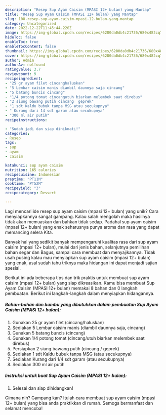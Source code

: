 ```yaml
---
description: "Resep Sup Ayam Caisim (MPASI 12+ bulan) yang Mantap"
title: "Resep Sup Ayam Caisim (MPASI 12+ bulan) yang Mantap"
slug: 108-resep-sup-ayam-caisim-mpasi-12-bulan-yang-mantap
category: Uncategorized
date: 2022-12-22T11:45:44.220Z
image: https://img-global.cpcdn.com/recipes/6280da0db4c21736/680x482cq70/sup-ayam-caisim-mpasi-12-bulan-foto-resep-utama.jpg
hideToc: false
enableToc: true
enableTocContent: false
thumbnail: https://img-global.cpcdn.com/recipes/6280da0db4c21736/680x482cq70/sup-ayam-caisim-mpasi-12-bulan-foto-resep-utama.jpg
cover: https://img-global.cpcdn.com/recipes/6280da0db4c21736/680x482cq70/sup-ayam-caisim-mpasi-12-bulan-foto-resep-utama.jpg
author: Admin
authorAv: notfound
ratingvalue: 3.7
reviewcount: 9
recipeingredient:
- "25 gr ayam filet cincanghaluskan"
- "5 Lembar caisim manis diambil daunnya saja cincang"
- "5 batang buncis cincang"
- "1/4 potong tomat cincangutuh biarkan melembek saat direbus"
- "2 siung bawang putih cincang  geprek"
- "1 sdt Kaldu bubuk tanpa MSG atau secukupnya"
- " Kurang dari 14 sdt garam atau secukupnya"
- "300 ml air putih"
recipeinstructions:

- "Sudah jadi dan siap dinikmati!"
categories:
- Resep
tags:
- sup
- ayam
- caisim

katakunci: sup ayam caisim 
nutrition: 165 calories
recipecuisine: Indonesian
preptime: "PT11M"
cooktime: "PT52M"
recipeyield: "3"
recipecategory: Dessert

---
```





Lagi mencari ide resep sup ayam caisim (mpasi 12+ bulan) yang unik? Cara menyiapkannya sangat gampang. Kalau salah mengolah maka hasilnya tidak akan memuaskan dan bahkan tidak sedap. Padahal sup ayam caisim (mpasi 12+ bulan) yang enak seharusnya punya aroma dan rasa yang dapat memancing selera Kita.





Banyak hal yang sedikit banyak mempengaruhi kualitas rasa dari sup ayam caisim (mpasi 12+ bulan), mulai dari jenis bahan, selanjutnya pemilihan bahan segar dan Bagus, sampai cara membuat dan menyajikannya. Tidak usah pusing kalau mau menyiapkan sup ayam caisim (mpasi 12+ bulan) yang enak,      asal sudah tahu triknya maka hidangan ini dapat menjadi sajian spesial.





















Berikut ini ada beberapa tips dan trik praktis untuk membuat sup ayam caisim (mpasi 12+ bulan) yang siap dikreasikan. Kamu bisa membuat Sup Ayam Caisim (MPASI 12+ bulan) memakai 8 bahan dan 0 langkah pembuatan. Berikut ini langkah-langkah dalam menyiapkan hidangannya.

<!--inarticleads1-->

##### Bahan-bahan dan bumbu yang dibutuhkan dalam pembuatan Sup Ayam Caisim (MPASI 12+ bulan):

1. Gunakan 25 gr ayam filet (cincang/haluskan)
1. Sediakan 5 Lembar caisim manis (diambil daunnya saja, cincang)
1. Gunakan 5 batang buncis (cincang)
1. Gunakan 1/4 potong tomat (cincang/utuh biarkan melembek saat direbus)
1. Persiapkan 2 siung bawang putih (cincang / geprek)
1. Sediakan 1 sdt Kaldu bubuk tanpa MSG (atau secukupnya)
1. Sediakan  Kurang dari 1/4 sdt garam (atau secukupnya)
1. Sediakan 300 ml air putih




<!--inarticleads2-->

##### Instruksi untuk buat Sup Ayam Caisim (MPASI 12+ bulan):


1. Selesai dan siap dihidangkan!



Gimana nih? Gampang kan? Itulah cara membuat sup ayam caisim (mpasi 12+ bulan) yang bisa anda praktikkan di rumah. Semoga bermanfaat dan selamat mencoba!
